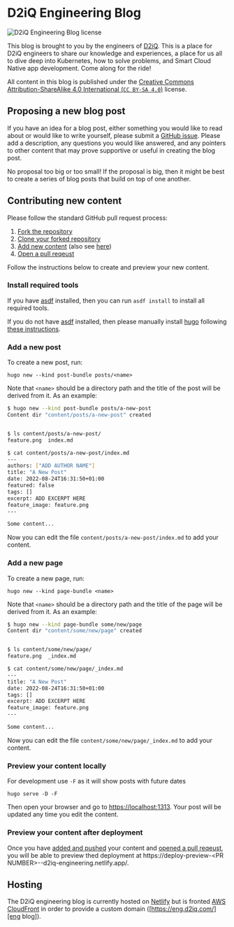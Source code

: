 # D2iQ Engineering Blog

![D2iQ Engineering Blog license](https://img.shields.io/github/license/mesosphere/d2iq-engineering-blog)

This blog is brought to you by the engineers of [D2iQ][d2iq]. This is a place for D2iQ engineers to share our knowledge
and experiences, a place for us all to dive deep into Kubernetes, how to solve problems, and Smart Cloud Native app
development. Come along for the ride!

All content in this blog is published under the
[Creative Commons Attribution-ShareAlike 4.0 International (`CC BY-SA 4.0`)][CC BY-SA 4.0] license.

## Proposing a new blog post

If you have an idea for a blog post, either something you would like to read about or would like to write yourself,
please submit a [GitHub issue][issues]. Please add a description, any questions you would like answered, and any
pointers to other content that may prove supportive or useful in creating the blog post.

No proposal too big or too small! If the proposal is big, then it might be best to create a series of blog posts that
build on top of one another.

## Contributing new content

Please follow the standard GitHub pull request process:

1. [Fork the repository][forking]
1. [Clone your forked repository][cloning a fork]
1. [Add new content][add content] (also see [here](#add-a-new-post))
1. [Open a pull reqeust][open pr]

Follow the instructions below to create and preview your new content.

### Install required tools

If you have [asdf][asdf] installed, then you can run `asdf install` to install all required tools.

If you do not have [asdf][asdf] installed, then please manually install [hugo][hugo] following
[these instructions][hugo install].

### Add a new post

To create a new post, run:

```shell
hugo new --kind post-bundle posts/<name>
```

Note that `<name>` should be a directory path and the title of the post will be derived from it. As an example:

```bash
$ hugo new --kind post-bundle posts/a-new-post
Content dir "content/posts/a-new-post" created


$ ls content/posts/a-new-post/
feature.png  index.md

$ cat content/posts/a-new-post/index.md
---
authors: ["ADD AUTHOR NAME"]
title: "A New Post"
date: 2022-08-24T16:31:50+01:00
featured: false
tags: []
excerpt: ADD EXCERPT HERE
feature_image: feature.png
---

Some content...
```

Now you can edit the file `content/posts/a-new-post/index.md` to add your content.

### Add a new page

To create a new page, run:

```shell
hugo new --kind page-bundle <name>
```

Note that `<name>` should be a directory path and the title of the page will be derived from it. As an example:

```bash
$ hugo new --kind page-bundle some/new/page
Content dir "content/some/new/page" created


$ ls content/some/new/page/
feature.png  _index.md

$ cat content/some/new/page/_index.md
---
title: "A New Post"
date: 2022-08-24T16:31:50+01:00
tags: []
excerpt: ADD EXCERPT HERE
feature_image: feature.png
---

Some content...
```

Now you can edit the file `content/some/new/page/_index.md` to add your content.

### Preview your content locally

For development use `-F` as it will show posts with future dates

```shell
hugo serve -D -F
```

Then open your browser and go to [https://localhost:1313](https://localhost:1313). Your post will be updated any time
you edit the content.

### Preview your content after deployment

Once you have [added and pushed][add content] your content and [opened a pull reqeust][open pr], you will be able to
preview thed deployment at
https://deploy-preview-\<PR NUMBER>--d2iq-engineering.netlify.app/.

## Hosting

The D2iQ engineering blog is currently hosted on [Netlify][netlify] but is fronted [AWS CloudFront][cloudfront] in order to provide a custom domain ([https://eng.d2iq.com/][eng blog]).

[CC BY-SA 4.0]: https://creativecommons.org/licenses/by-sa/4.0/
[d2iq]: https://d2iq.com/
[issues]: https://github.com/mesosphere/d2iq-engineering-blog/issues/
[forking]: https://docs.github.com/en/get-started/quickstart/contributing-to-projects#forking-a-repository
[cloning a fork]: https://docs.github.com/en/get-started/quickstart/contributing-to-projects#cloning-a-fork
[add content]: https://docs.github.com/en/get-started/quickstart/contributing-to-projects#making-and-pushing-changes
[open pr]: https://docs.github.com/en/get-started/quickstart/contributing-to-projects#making-a-pull-request
[asdf]: https://asdf-vm.com/
[hugo]: https://gohugo.io/
[hugo install]: https://gohugo.io/getting-started/installing
[netlify]: https://netlify.com/
[cloudfront]: https://aws.amazon.com/cloudfront/
[eng blog]: https://eng.d2iq.com/
